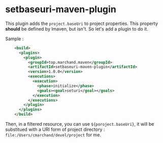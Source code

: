 # setbaseuri-maven-plugin

This plugin adds the `project.baseUri` to project properties. 
This property **should** be defined by lmaven, but isn't. So let's add a plugin to do it.

Sample :

```xml
    <build>
      <plugins>
        <plugin>
          <groupId>top.marchand.maven</groupId>
          <artifactId>setbaseuri-maven-plugin</artifactId>
          <version>1.0.0</version>
          <executions>
            <execution>
              <phase>initialize</phase>
              <goals><goal>seturi</goal></goals>
            </execution>
          </executions>
        </plugin>
      </plugins>
    </build>
```

Then, in a filtered resource, you can use `${poroject.baseUri}`, it will be substitued with
a URI form of project directory : `file:/Users/cmarchand/devel/project` for me.
